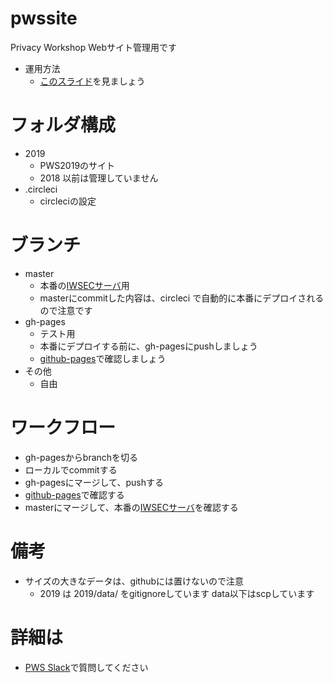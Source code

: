# pwssite
Privacy Workshop Webサイト管理用です
- 運用方法
  - [このスライド](https://docs.google.com/presentation/d/1VPrXKw8AN9LVo-EXei2zOkcJoQwn1LSfwvPKT-2-5lA/edit)を見ましょう
# フォルダ構成
- 2019
  - PWS2019のサイト
  - 2018 以前は管理していません
- .circleci
  - circleciの設定

# ブランチ
- master
  - 本番の[IWSECサーバ](https://www.iwsec.org/pws/2019/)用
  - masterにcommitした内容は、circleci で自動的に本番にデプロイされるので注意です
- gh-pages
  - テスト用
  - 本番にデプロイする前に、gh-pagesにpushしましょう
  - [github-pages](https://pwscup.github.io/pws2019site)で確認しましょう
- その他
  - 自由

# ワークフロー
  - gh-pagesからbranchを切る
  - ローカルでcommitする
  - gh-pagesにマージして、pushする
  - [github-pages](https://pwscup.github.io/pws2019site)で確認する
  - masterにマージして、本番の[IWSECサーバ](https://www.iwsec.org/pws/2019/)を確認する

# 備考
  - サイズの大きなデータは、githubには置けないので注意
    - 2019 は 2019/data/ をgitignoreしています data以下はscpしています

# 詳細は
- [PWS Slack](https://pwscup.slack.com)で質問してください

